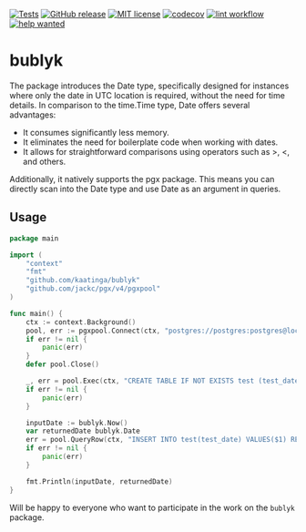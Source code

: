 [![Tests](https://github.com/kaatinga/bublyk/actions/workflows/test.yml/badge.svg?branch=main)](https://github.com/kaatinga/bublyk/actions/workflows/test.yml)
[![GitHub release](https://img.shields.io/github/release/kaatinga/bublyk.svg)](https://github.com/kaatinga/bublyk/releases)
[![MIT license](https://img.shields.io/badge/License-MIT-blue.svg)](https://github.com/kaatinga/bublyk/blob/main/LICENSE)
[![codecov](https://codecov.io/gh/kaatinga/bublyk/branch/main/graph/badge.svg?token=Q34SE0KN9E)](https://codecov.io/gh/kaatinga/bublyk)
[![lint workflow](https://github.com/kaatinga/bublyk/actions/workflows/golangci-lint.yml/badge.svg)](https://github.com/kaatinga/bublyk/actions?query=workflow%3Alinter)
[![help wanted](https://img.shields.io/badge/Help%20wanted-True-yellow.svg)](https://github.com/kaatinga/bublyk/issues?q=is%3Aopen+is%3Aissue+label%3A%22help+wanted%22)

# bublyk

The package introduces the Date type, specifically designed for instances where only the date in UTC location is required, without the need for time details. In comparison to the time.Time type, Date offers several advantages:
- It consumes significantly less memory.
- It eliminates the need for boilerplate code when working with dates.
- It allows for straightforward comparisons using operators such as >, <, and others.

Additionally, it natively supports the pgx package. This means you can directly scan into the Date type and use Date as an argument in queries.

## Usage

```go
package main

import (
    "context"
    "fmt"
    "github.com/kaatinga/bublyk"
    "github.com/jackc/pgx/v4/pgxpool"
)

func main() {
    ctx := context.Background()
    pool, err := pgxpool.Connect(ctx, "postgres://postgres:postgres@localhost:5432/postgres")
    if err != nil {
        panic(err)
    }
    defer pool.Close()

    _, err = pool.Exec(ctx, "CREATE TABLE IF NOT EXISTS test (test_date DATE)")
    if err != nil {
        panic(err)
    }

    inputDate := bublyk.Now()
    var returnedDate bublyk.Date
    err = pool.QueryRow(ctx, "INSERT INTO test(test_date) VALUES($1) RETURNING test_date", inputDate).Scan(&returnedDate)
    if err != nil {
        panic(err)
    }

    fmt.Println(inputDate, returnedDate)
}
```

Will be happy to everyone who want to participate in the work on the `bublyk` package.
